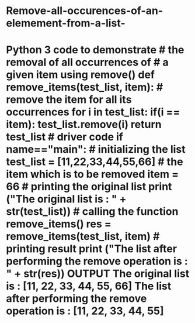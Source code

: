 # Remove-all-occurences-of-an-elemement-from-a-list-
 # Python 3 code to demonstrate # the removal of all occurrences of # a given item using remove()    def remove_items(test_list, item):            # remove the item for all its occurrences     for i in test_list:         if(i == item):             test_list.remove(i)        return test_list    # driver code if __name__=="__main__":            # initializing the list     test_list = [11,22,33,44,55,66]               # the item which is to be removed     item = 66     # printing the original list     print ("The original list is : " + str(test_list))        # calling the function remove_items()     res = remove_items(test_list, item)        # printing result     print ("The list after performing the remove operation is : " + str(res))             OUTPUT   The original list is : [11, 22, 33, 44, 55, 66] The list after performing the remove operation is : [11, 22, 33, 44, 55]
